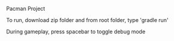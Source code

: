 Pacman Project

To run, download zip folder and from root folder, type 'gradle run'

During gameplay, press spacebar to toggle debug mode
